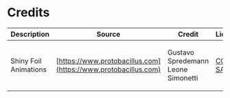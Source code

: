 # Credits

| Description           | Source                                                         | Credit                                       | License                                                                          |
| --------------------- | -------------------------------------------------------------- | -------------------------------------------- | -------------------------------------------------------------------------------- |
| Shiny Foil Animations | [https://www.protobacillus.com](https://www.protobacillus.com) | <p>Gustavo Spredemann<br>Leone Simonetti</p> | [CC BY-SA 4.0](https://href.li/?https://creativecommons.org/licenses/by-sa/4.0/) |
